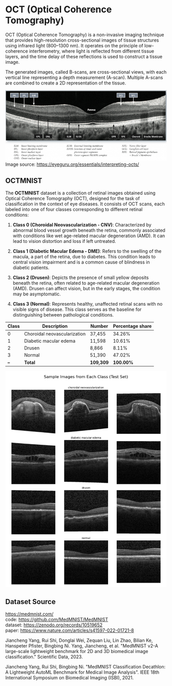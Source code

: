 # OCT (Optical Coherence Tomography)  
OCT (Optical Coherence Tomography) is a non-invasive imaging technique that provides high-resolution cross-sectional images of tissue structures using infrared light (800–1300 nm). It operates on the principle of low-coherence interferometry, where light is reflected from different tissue layers, and the time delay of these reflections is used to construct a tissue image.

The generated images, called B-scans, are cross-sectional views, with each vertical line representing a depth measurement (A-scan). Multiple A-scans are combined to create a 2D representation of the tissue.

![desc_oct.png](analysis/desc_oct.png)
<br>Image source: https://eyeguru.org/essentials/interpreting-octs/

## OCTMNIST
The **OCTMNIST** dataset is a collection of retinal images obtained using Optical Coherence Tomography (OCT), designed for the task of classification in the context of eye diseases. It consists of OCT scans, each labeled into one of four classes corresponding to different retinal conditions:

1. **Class 0 (Choroidal Neovascularization - CNV)**: Characterized by abnormal blood vessel growth beneath the retina, commonly associated with conditions like wet age-related macular degeneration (AMD). It can lead to vision distortion and loss if left untreated.
   
2. **Class 1 (Diabetic Macular Edema - DME)**: Refers to the swelling of the macula, a part of the retina, due to diabetes. This condition leads to central vision impairment and is a common cause of blindness in diabetic patients.

3. **Class 2 (Drusen)**: Depicts the presence of small yellow deposits beneath the retina, often related to age-related macular degeneration (AMD). Drusen can affect vision, but in the early stages, the condition may be asymptomatic.

4. **Class 3 (Normal)**: Represents healthy, unaffected retinal scans with no visible signs of disease. This class serves as the baseline for distinguishing between pathological conditions.

| Class | Description                  | Number      | Percentage share |
|-------|------------------------------|-------------|--------------------|
| 0     | Choroidal neovascularization | 37,455      | 34.26%             |
| 1     | Diabetic macular edema       | 11,598      | 10.61%             |
| 2     | Drusen                       | 8,866       | 8.11%              |
| 3     | Normal                       | 51,390      | 47.02%             |
| **–** | **Total**                  | **109,309** | **100.00%**        |

![classes_examples.png](analysis/classes_examples.png)

## Dataset Source
https://medmnist.com/ <br>
code: https://github.com/MedMNIST/MedMNIST <br>
dataset: https://zenodo.org/records/10519652 <br>
paper: https://www.nature.com/articles/s41597-022-01721-8 <br>

Jiancheng Yang, Rui Shi, Donglai Wei, Zequan Liu, Lin Zhao, Bilian Ke, Hanspeter Pfister, Bingbing Ni. Yang, Jiancheng, et al. "MedMNIST v2-A large-scale lightweight benchmark for 2D and 3D biomedical image classification." Scientific Data, 2023.

Jiancheng Yang, Rui Shi, Bingbing Ni. "MedMNIST Classification Decathlon: A Lightweight AutoML Benchmark for Medical Image Analysis". IEEE 18th International Symposium on Biomedical Imaging (ISBI), 2021.
